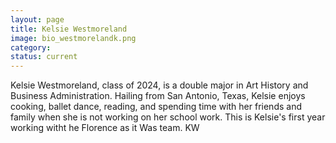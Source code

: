 ```yaml
---
layout: page
title: Kelsie Westmoreland    
image: bio_westmorelandk.png    
category:
status: current
---
```


Kelsie Westmoreland, class of 2024, is a double major in Art History and Business Administration. Hailing from San Antonio, Texas, Kelsie enjoys cooking, ballet dance, reading, and spending time with her friends and family when she is not working on her school work. This is Kelsie's first year working witht he Florence as it Was team. 
KW
